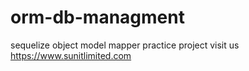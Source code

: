 # orm-db-managment
sequelize object model mapper practice project
visit us https://www.sunitlimited.com
